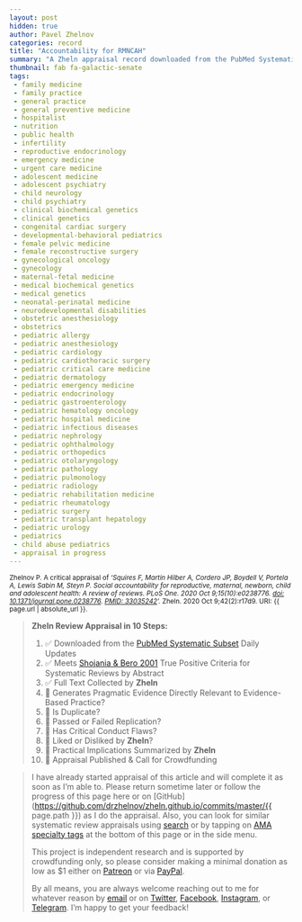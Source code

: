 ```yaml
---
layout: post
hidden: true
author: Pavel Zhelnov
categories: record
title: "Accountability for RMNCAH"
summary: "A Zheln appraisal record downloaded from the PubMed Systematic Subset daily updates."
thumbnail: fab fa-galactic-senate
tags:
 - family medicine
 - family practice
 - general practice
 - general preventive medicine
 - hospitalist
 - nutrition
 - public health
 - infertility
 - reproductive endocrinology
 - emergency medicine
 - urgent care medicine
 - adolescent medicine
 - adolescent psychiatry
 - child neurology
 - child psychiatry
 - clinical biochemical genetics
 - clinical genetics
 - congenital cardiac surgery
 - developmental-behavioral pediatrics
 - female pelvic medicine
 - female reconstructive surgery
 - gynecological oncology
 - gynecology
 - maternal-fetal medicine
 - medical biochemical genetics
 - medical genetics
 - neonatal-perinatal medicine
 - neurodevelopmental disabilities
 - obstetric anesthesiology
 - obstetrics
 - pediatric allergy
 - pediatric anesthesiology
 - pediatric cardiology
 - pediatric cardiothoracic surgery
 - pediatric critical care medicine
 - pediatric dermatology
 - pediatric emergency medicine
 - pediatric endocrinology
 - pediatric gastroenterology
 - pediatric hematology oncology
 - pediatric hospital medicine
 - pediatric infectious diseases
 - pediatric nephrology
 - pediatric ophthalmology
 - pediatric orthopedics
 - pediatric otolaryngology
 - pediatric pathology
 - pediatric pulmonology
 - pediatric radiology
 - pediatric rehabilitation medicine
 - pediatric rheumatology
 - pediatric surgery
 - pediatric transplant hepatology
 - pediatric urology
 - pediatrics
 - child abuse pediatrics
 - appraisal in progress
---
```


<small id="citation">Zhelnov P. A critical appraisal of _‘Squires F, Martin Hilber A, Cordero JP, Boydell V, Portela A, Lewis Sabin M, Steyn P. Social accountability for reproductive, maternal, newborn, child and adolescent health: A review of reviews. PLoS One. 2020 Oct 9;15(10):e0238776. [doi: 10.1371/journal.pone.0238776](https://doi.org/10.1371/journal.pone.0238776). [PMID: 33035242](https://pubmed.gov/33035242)’._ Zheln. 2020 Oct 9;42(2):r17d9. URI: {{ page.url | absolute_url }}.</small>

> **Zheln Review Appraisal in 10 Steps:**
>
> 1. ✅ Downloaded from the [PubMed Systematic Subset](https://github.com/p1m-ortho/qs-global-ortho-search-queries/blob/global-sr-query/README.md) Daily Updates
> 2. ✅ Meets [Shojania & Bero 2001](https://www.researchgate.net/publication/11820967_Taking_Advantage_of_the_Explosion_of_Systematic_Reviews_An_Efficient_MEDLINE_Search_Strategy) True Positive Criteria for Systematic Reviews by Abstract
> 3. ✅ Full Text Collected by **Zheln**
> 4. 🔄 Generates Pragmatic Evidence Directly Relevant to Evidence-Based Practice?
> 5. 🔄 Is Duplicate?
> 6. 🔄 Passed or Failed Replication?
> 7. 🔄 Has Critical Conduct Flaws?
> 8. 🔄 Liked or Disliked by **Zheln**?
> 9. 🔄 Practical Implications Summarized by **Zheln**
> 10. 🔄 Appraisal Published & Call for Crowdfunding

> I have already started appraisal of this article and will complete it as soon as I’m able to. Please return sometime later or follow the progress of this page here or on [GitHub](https://github.com/drzhelnov/zheln.github.io/commits/master/{{ page.path }}) as I do the appraisal. Also, you can look for similar systematic review appraisals using [search](/search/) or by tapping on [AMA specialty tags](/browse/) at the bottom of this page or in the side menu.
>
> This project is independent research and is supported by crowdfunding only, so please consider making a minimal donation as low as $1 either on [Patreon](https://patreon.com/zheln) or via [PayPal](https://paypal.me/pjelnov).
>
> By all means, you are always welcome reaching out to me for whatever reason by [email](mailto:pavel@zheln.com) or on [Twitter](https://twitter.com/drzhelnov), [Facebook](https://facebook.com/drzhelnov), [Instagram](https://instagram.com/igzheln), or [Telegram](https://t.me/drzhelnov). I’m happy to get your feedback!
